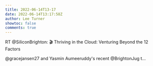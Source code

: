 ```yaml
---
title: 2022-06-14T13-17
date: 2022-06-14T13:17:58Z
author: Lee Turner
showtoc: false
comments: true
---
```


RT @SiliconBrighton: 🎬 Thriving in the Cloud: Venturing Beyond the 12 Factors

@gracejansen27 and Yasmin Aumeeruddy's recent @BrightonJug t…

